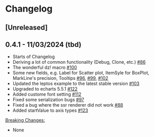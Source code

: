 # Changelog

## [Unreleased]

## 0.4.1 - 11/03/2024 (tbd)
- Starts of Changelog
- Deriving a lot of common functionality (Debug, Clone, etc.) [#86](https://github.com/yuankunzhang/charming/pull/86)
- The wonderful dz! macro [#100](https://github.com/yuankunzhang/charming/pull/100)
- Some new fields, e.g. Label for Scatter plot, ItemSyle for BoxPlot, MarkLine's precision, Tooltips [#96](https://github.com/yuankunzhang/charming/pull/96), [#99](https://github.com/yuankunzhang/charming/pull/99), [#102](https://github.com/yuankunzhang/charming/pull/102)
- Updated the leptos example to the latest stable version [#103](https://github.com/yuankunzhang/charming/pull/103)
- Upgraded to echarts 5.5.1 [#122](https://github.com/yuankunzhang/charming/pull/122)
- Added custome font setting [#112](https://github.com/yuankunzhang/charming/pull/112)
- Fixed some serialization bugs [#97](https://github.com/yuankunzhang/charming/pull/97)
- Fixed a bug where the ssr renderer did not work [#88](https://github.com/yuankunzhang/charming/pull/88)
- Added startValue to axis types [#123](https://github.com/yuankunzhang/charming/pull/123)

<a name="breaking_changes_0.4.1">[Breaking Changes:](#breaking_changes_0.4.1)</a>
- None

